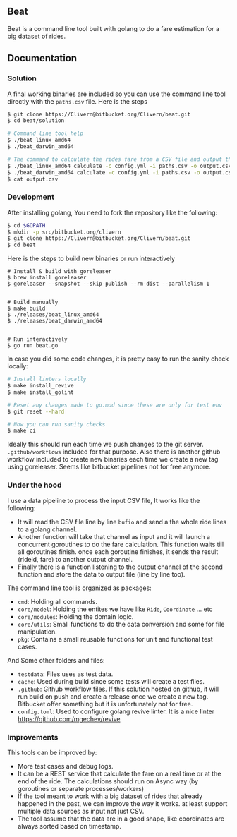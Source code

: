 ## Beat

Beat is a command line tool built with golang to do a fare estimation for a big dataset of rides.

## Documentation


### Solution

A final working binaries are included so you can use the command line tool directly with the `paths.csv` file. Here is the steps

```bash
$ git clone https://Clivern@bitbucket.org/Clivern/beat.git
$ cd beat/solution

# Command line tool help
$ ./beat_linux_amd64
$ ./beat_darwin_amd64

# The command to calculate the rides fare from a CSV file and output the result to another CSV file
$ ./beat_linux_amd64 calculate -c config.yml -i paths.csv -o output.csv
$ ./beat_darwin_amd64 calculate -c config.yml -i paths.csv -o output.csv
$ cat output.csv
```


### Development

After installing golang, You need to fork the repository like the following:

```bash
$ cd $GOPATH
$ mkdir -p src/bitbucket.org/clivern
$ git clone https://Clivern@bitbucket.org/Clivern/beat.git
$ cd beat
```

Here is the steps to build new binaries or run interactively

```
# Install & build with goreleaser
$ brew install goreleaser
$ goreleaser --snapshot --skip-publish --rm-dist --parallelism 1


# Build manually
$ make build
$ ./releases/beat_linux_amd64
$ ./releases/beat_darwin_amd64


# Run interactively
$ go run beat.go
```

In case you did some code changes, it is pretty easy to run the sanity check locally:

```bash
# Install linters locally
$ make install_revive
$ make install_golint

# Reset any changes made to go.mod since these are only for test env
$ git reset --hard

# Now you can run sanity checks
$ make ci
```

Ideally this should run each time we push changes to the git server. `.github/workflows` included for that purpose.
Also there is another github workflow included to create new binaries each time we create a new tag using goreleaser. Seems like bitbucket pipelines not for free anymore.


### Under the hood

I use a data pipeline to process the input CSV file, It works like the following:

- It will read the CSV file line by line `bufio` and send a the whole ride lines to a golang channel.
- Another function will take that channel as input and it will launch a concurrent goroutines to do the fare calculation. This function waits till all goroutines finish. once each goroutine finishes, it sends the result (rideid, fare) to another output channel.
- Finally there is a function listening to the output channel of the second function and store the data to output file (line by line too).


The command line tool is organized as packages:

- `cmd`: Holding all commands.
- `core/model`: Holding the entites we have like `Ride`, `Coordinate` ... etc
- `core/modules`: Holding the domain logic.
- `core/utils`: Small functions to do the data conversion and some for file manipulation.
- `pkg`: Contains a small reusable functions for unit and functional test cases.

And Some other folders and files:

- `testdata`: Files uses as test data.
- `cache`: Used during build since some tests will create a test files.
- `.github`: Github workflow files. If this solution hosted on github, it will run build on push and create a release once we create a new tag. Bitbucket offer something but it is unfortunately not for free.
- `config.toml`: Used to configure golang revive linter. It is a nice linter https://github.com/mgechev/revive


### Improvements

This tools can be improved by:

- More test cases and debug logs.
- It can be a REST service that calculate the fare on a real time or at the end of the ride. The calculations should run on Async way (by goroutines or separate processes/workers)
- If the tool meant to work with a big dataset of rides that already happened in the past, we can improve the way it works. at least support multiple data sources as input not just CSV.
- The tool assume that the data are in a good shape, like coordinates are always sorted based on timestamp.




